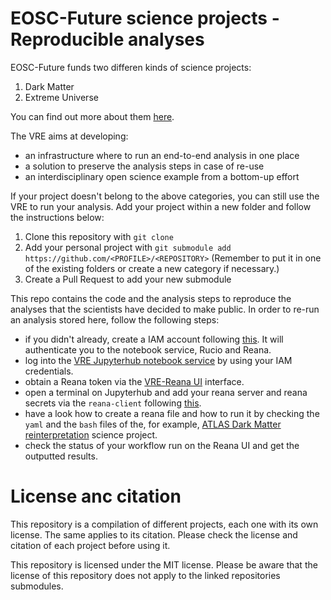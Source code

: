 # EOSC-Future science projects - Reproducible analyses

EOSC-Future funds two differen kinds of science projects:
1. Dark Matter 
2. Extreme Universe

You can find out more about them [here](https://escape2020.pages.in2p3.fr/virtual-environment/home/). 

The VRE aims at developing:
- an infrastructure where to run an end-to-end analysis in one place
- a solution to preserve the analysis steps in case of re-use 
- an interdisciplinary open science example from a bottom-up effort

If your project doesn't belong to the above categories, you can still use the VRE to run your analysis. Add your project within a new folder and follow the instructions below:

1. Clone this repository with `git clone`
2. Add your personal project with `git submodule add https://github.com/<PROFILE>/<REPOSITORY>` (Remember to put it in one of the existing folders or create a new category if necessary.)
3. Create a Pull Request to add your new submodule

This repo contains the code and the analysis steps to reproduce the analyses that the scientists have decided to make public. 
In order to re-run an analysis stored here, follow the following steps:

- if you didn't already, create a IAM account following [this](https://vre-hub.github.io/docs/rucio.html). It will authenticate you to the notebook service, Rucio and Reana. 
- log into the [VRE Jupyterhub notebook service](https://jhub-vre.cern.ch/) by using your IAM credentials.
- obtain a Reana token via the [VRE-Reana UI](https://reana-vre.cern.ch/) interface. 
- open a terminal on Jupyterhub and add your reana server and reana secrets via the `reana-client` following [this](https://vre-hub.github.io/docs/reana.html). 
- have a look how to create a reana file and how to run it by checking the `yaml` and the `bash` files of the, for example, [ATLAS Dark Matter reinterpretation](https://github.com/vre-hub/science-projects/tree/main/dark_matter/ATLAS-dilepton) science project.
- check the status of your workflow run on the Reana UI and get the outputted results. 

# License anc citation

This repository is a compilation of different projects, each one with its own license. The same applies to its citation. Please check the license and citation of each project before using it.

This repository is licensed under the MIT license. Please be aware that the license of this repository does not apply to the linked repositories submodules.
